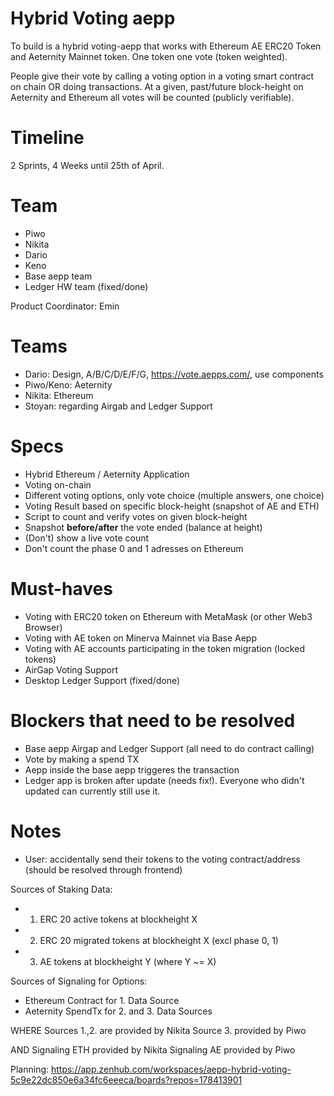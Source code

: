 # Hybrid Voting aepp

To build is a hybrid voting-aepp that works with Ethereum AE ERC20 Token and Aeternity Mainnet token. One token one vote (token weighted).

People give their vote by calling a voting option in a voting smart contract on chain OR doing transactions. At a given, past/future block-height on Aeternity and Ethereum all votes will be counted (publicly verifiable). 

# Timeline

2 Sprints, 4 Weeks until 25th of April.

# Team

- Piwo
- Nikita
- Dario
- Keno
- Base aepp team
- Ledger HW team (fixed/done)

Product Coordinator: Emin

# Teams

- Dario: Design, A/B/C/D/E/F/G, https://vote.aepps.com/, use components
- Piwo/Keno: Aeternity
- Nikita: Ethereum
- Stoyan: regarding Airgab and Ledger Support

# Specs

- Hybrid Ethereum / Aeternity Application
- Voting on-chain
- Different voting options, only vote choice (multiple answers, one choice)
- Voting Result based on specific block-height (snapshot of AE and ETH)
- Script to count and verify votes on given block-height
- Snapshot **before/after** the vote ended (balance at height)
- (Don't) show a live vote count
- Don't count the phase 0 and 1 adresses on Ethereum

# Must-haves

- Voting with ERC20 token on Ethereum with MetaMask (or other Web3 Browser)
- Voting with AE token on Minerva Mainnet via Base Aepp
- Voting with AE accounts participating in the token migration (locked tokens)
- AirGap Voting Support
- Desktop Ledger Support (fixed/done)

# Blockers that need to be resolved

- Base aepp Airgap and Ledger Support (all need to do contract calling)
- Vote by making a spend TX
- Aepp inside the base aepp triggeres the transaction
- Ledger app is broken after update (needs fix!). Everyone who didn't updated can currently still use it.

# Notes

- User: accidentally send their tokens to the voting contract/address (should be resolved through frontend)

Sources of Staking Data:
- 1. ERC 20 active tokens at blockheight X
- 2. ERC 20 migrated tokens at blockheight X (excl phase 0, 1)
- 3. AE tokens at blockheight Y (where Y ~= X)

Sources of Signaling for Options:
- Ethereum Contract for 1. Data Source
- Aeternity SpendTx for 2. and 3. Data Sources

WHERE
Sources 1.,2. are provided by Nikita
Source 3. provided by Piwo

AND
Signaling ETH provided by Nikita
Signaling AE provided by Piwo

Planning: https://app.zenhub.com/workspaces/aepp-hybrid-voting-5c9e22dc850e6a34fc6eeeca/boards?repos=178413901
